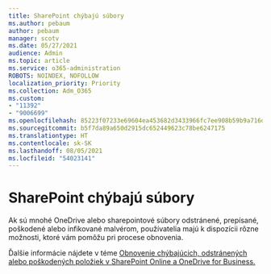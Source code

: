 ```yaml
---
title: SharePoint chýbajú súbory
ms.author: pebaum
author: pebaum
manager: scotv
ms.date: 05/27/2021
audience: Admin
ms.topic: article
ms.service: o365-administration
ROBOTS: NOINDEX, NOFOLLOW
localization_priority: Priority
ms.collection: Adm_O365
ms.custom:
- "11392"
- "9006699"
ms.openlocfilehash: 85223f07233e69604ea453682d3433966fc7ee908b59b9a716d9ba99950c9e62
ms.sourcegitcommit: b5f7da89a650d2915dc652449623c78be6247175
ms.translationtype: HT
ms.contentlocale: sk-SK
ms.lasthandoff: 08/05/2021
ms.locfileid: "54023141"
---
```

# <a name="sharepoint-files-are-missing"></a>SharePoint chýbajú súbory

Ak sú mnohé OneDrive alebo sharepointové súbory odstránené, prepísané, poškodené alebo infikované malvérom, používatelia majú k dispozícii rôzne možnosti, ktoré vám pomôžu pri procese obnovenia.

Ďalšie informácie nájdete v téme [Obnovenie chýbajúcich, odstránených alebo poškodených položiek v SharePoint Online a OneDrive for Business.](https://go.microsoft.com/fwlink/?linkid=2110774)
